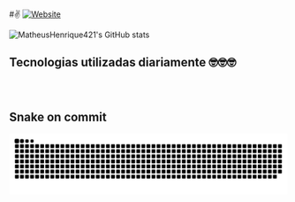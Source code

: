 #✌️ [![Website](https://img.shields.io/website-up-down-green-red/http/monip.org.svg)](https://matheushenrique421.github.io/Portifolio_MatheusHenrique-main/)

![MatheusHenrique421's GitHub stats](https://github-readme-stats.vercel.app/api?username=MatheusHenrique421&show_icons=true&theme=merko)

## Tecnologias utilizadas diariamente 🤓🤓🤓

<div>
<img aligin="center" alt="" height="50" wisth="50" src="https://cdn.jsdelivr.net/gh/devicons/devicon/icons/csharp/csharp-original.svg" />
 
<img aligin="center" alt="" height="50" wisth="50" src="https://cdn.jsdelivr.net/gh/devicons/devicon/icons/javascript/javascript-original.svg" />
 
<img aligin="center" alt="" height="50" wisth="50" src="https://cdn.jsdelivr.net/gh/devicons/devicon/icons/dot-net/dot-net-original.svg" />
 
<img aligin="center" alt="" height="50" wisth="50" src="https://cdn.jsdelivr.net/gh/devicons/devicon/icons/dotnetcore/dotnetcore-original.svg" />
 
<img aligin="center" alt="" height="50" wisth="50" src="https://cdn.jsdelivr.net/gh/devicons/devicon/icons/postgresql/postgresql-original-wordmark.svg" />
 
<img aligin="center" alt="" height="50" wisth="50" src="https://cdn.jsdelivr.net/gh/devicons/devicon/icons/gitlab/gitlab-original-wordmark.svg" />
</div>

#
## Snake on commit
![Snake animation](https://github.com/MatheusHenrique421/MatheusHenrique421/blob/output/github-contribution-grid-snake.svg)
# 

[![]()]()
